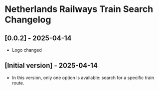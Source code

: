 # Netherlands Railways Train Search Changelog

## [0.0.2] - 2025-04-14

- Logo changed

## [Initial version] - 2025-04-14

- In this version, only one option is available: search for a specific train route.
